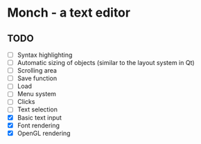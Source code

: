 # Monch - a text editor

## TODO

- [ ] Syntax highlighting
- [ ] Automatic sizing of objects (similar to the layout system in Qt)
- [ ] Scrolling area
- [ ] Save function
- [ ] Load
- [ ] Menu system
- [ ] Clicks
- [ ] Text selection
- [x] Basic text input
- [x] Font rendering
- [x] OpenGL rendering